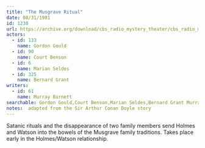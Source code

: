 ```yaml
---
title: "The Musgrave Ritual"
date: 08/31/1981
id: 1238
url: https://archive.org/download/cbs_radio_mystery_theater/cbs_radio_mystery_theater-1201-1250.zip/cbs_radio_mystery_theater-1201-1250%2Fcbsrmt_1238_the_musgrave_ritual.mp3
actors:  
  - id: 133
    name: Gordon Gould  
  - id: 90
    name: Court Benson  
  - id: 6
    name: Marian Seldes  
  - id: 325
    name: Bernard Grant
writers:  
  - id: 61
    name: Murray Burnett
searchable: Gordon Gould,Court Benson,Marian Seldes,Bernard Grant Murray Burnett
notes:  adapted from the Sir Arthur Conan Doyle story
---
```

Satanic rituals and the disappearance of two family members send Holmes and Watson into the bowels of the Musgrave family traditions. Takes place early in the Holmes/Watson relationship.